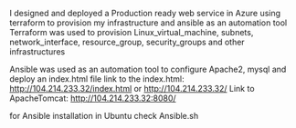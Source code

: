 I designed and deployed a Production ready web service in Azure using terraform to provision my infrastructure and ansible as an automation tool Terraform was used to provision Linux_virtual_machine, subnets, network_interface, resource_group, security_groups and other infrastructures

Ansible was used as an automation tool to configure Apache2, mysql and deploy an index.html file link to the index.html: http://104.214.233.32/index.html or http://104.214.233.32/ Link to ApacheTomcat: http://104.214.233.32:8080/

for Ansible installation in Ubuntu check Ansible.sh
